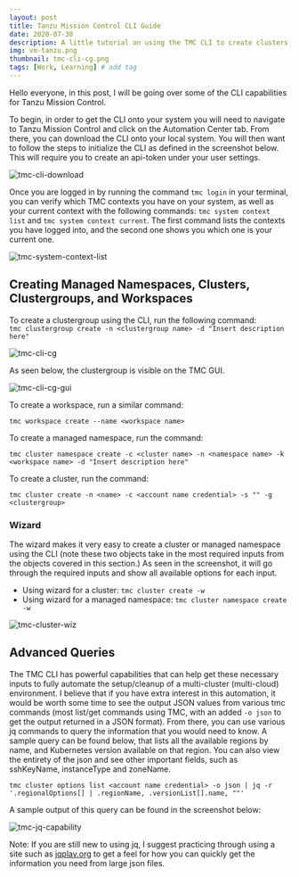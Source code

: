 ```yaml
---
layout: post
title: Tanzu Mission Control CLI Guide
date: 2020-07-30
description: A little tutorial on using the TMC CLI to create clusters, sign in, etc.
img: vm-tanzu.png
thumbnail: tmc-cli-cg.png
tags: [Work, Learning] # add tag
---
```


Hello everyone, in this post, I will be going over some of the CLI capabilities for Tanzu Mission Control.

To begin, in order to get the CLI onto your system you will need to navigate to Tanzu Mission Control and click on the Automation Center tab.  From there, you can download the CLI onto your local system.  You will then want to follow the steps to initialize the CLI as defined in the screenshot below.  This will require you to create an api-token under your user settings.  

![tmc-cli-download]({{site.baseurl}}/assets/img/tmc-cli-download.png)

Once you are logged in by running the command `tmc login` in your terminal, you can verify which TMC contexts you have on your system, as well as your current context with the following commands: `tmc system context list` and `tmc system context current`.  The first command lists the contexts you have logged into, and the second one shows you which one is your current one.

![tmc-system-context-list]({{site.baseurl}}/assets/img/tmc-system-context-list.png)

## Creating Managed Namespaces, Clusters, Clustergroups, and Workspaces 

To create a clustergroup using the CLI, run the following command:  
`tmc clustergroup create -n <clustergroup name> -d "Insert description here"`  

![tmc-cli-cg]({{site.baseurl}}/assets/img/tmc-cli-cg.png)

As seen below, the clustergroup is visible on the TMC GUI.

![tmc-cli-cg-gui]({{site.baseurl}}/assets/img/tmc-cli-cg-gui.png)


To create a workspace, run a similar command:

`tmc workspace create --name <workspace name>`

To create a managed namespace, run the command:

`tmc cluster namespace create -c <cluster name> -n <namespace name> -k <workspace name> -d "Insert description here"`

To create a cluster, run the command:

`tmc cluster create -n <name> -c <account name credential> -s "" -g <clustergroup>`

### Wizard
The wizard makes it very easy to create a cluster or managed namespace using the CLI (note these two objects take in the most required inputs from the objects covered in this section.) As seen in the screenshot, it will go through the required inputs and show all available options for each input. 
- Using wizard for a cluster: `tmc cluster create -w`  
- Using wizard for a managed namespace: `tmc cluster namespace create -w`  

![tmc-cluster-wiz]({{site.baseurl}}/assets/img/tmc-cluster-wiz.png)

## Advanced Queries 

The TMC CLI has powerful capabilities that can help get these necessary inputs to fully automate the setup/cleanup of a multi-cluster (multi-cloud) environment.  I believe that if you have extra interest in this automation, it would be worth some time to see the output JSON values from various tmc commands (most list/get commands using TMC, with an added `-o json` to get the output returned in a JSON format). From there, you can use various jq commands to query the information that you would need to know.  A sample query can be found below, that lists all the available regions by name, and Kubernetes version available on that region.  You can also view the entirety of the json and see other important fields, such as sshKeyName, instanceType and zoneName.  

`tmc cluster options list <account name credential> -o json | jq -r '.regionalOptions[] | .regionName, .versionList[].name, ""'  `

A sample output of this query can be found in the screenshot below:

![tmc-jq-capability]({{site.baseurl}}/assets/img/tmc-jq-capability.png)

Note: If you are still new to using jq, I suggest practicing through using a site such as [jqplay.org](https://jqplay.org) to get a feel for how you can quickly get the information you need from large json files.


